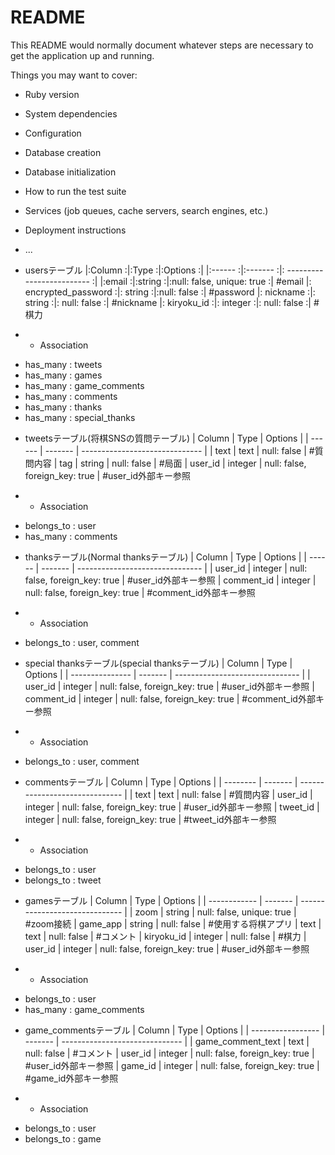 # README

This README would normally document whatever steps are necessary to get the
application up and running.

Things you may want to cover:

* Ruby version

* System dependencies

* Configuration

* Database creation

* Database initialization

* How to run the test suite

* Services (job queues, cache servers, search engines, etc.)

* Deployment instructions

* ...

<!-- usersテーブル -->

* usersテーブル
|:Column             :|:Type              :|:Options                    :|
|:------             :|:-------           :|: ------------------------- :| 
|:email              :|:string            :|:null: false, unique: true  :| #email
|: encrypted_password :|: string           :|:null: false                :| #password
|: nickname           :|: string           :|: null: false               :| #nickname
|: kiryoku_id         :|: integer          :|: null: false               :| #棋力

* * Association
- has_many : tweets
- has_many : games
- has_many : game_comments
- has_many : comments
- has_many : thanks
- has_many : special_thanks



<!-- tweetsテーブル -->

* tweetsテーブル(将棋SNSの質問テーブル)
| Column  | Type    | Options                        |
| ------  | ------- | ------------------------------ |
| text    | text    | null: false                    | #質問内容
| tag     | string  | null: false                    | #局面
| user_id | integer | null: false, foreign_key: true | #user_id外部キー参照

* * Association
- belongs_to : user
- has_many : comments

<!-- thanksテーブル -->

* thanksテーブル(Normal thanksテーブル)
| Column     | Type    | Options                         |
| ------     | ------- | ------------------------------- |
| user_id    | integer | null: false, foreign_key: true  | #user_id外部キー参照
| comment_id | integer | null: false, foreign_key: true  | #comment_id外部キー参照

* * Association
- belongs_to : user, comment


<!-- special thanksテーブル -->

*  special thanksテーブル(special thanksテーブル)
| Column          | Type    | Options                         |
| --------------- | ------- | ------------------------------- |
| user_id         | integer | null: false, foreign_key: true  | #user_id外部キー参照
| comment_id      | integer | null: false, foreign_key: true  | #comment_id外部キー参照

* * Association
- belongs_to : user, comment


<!-- commentsテーブル -->

* commentsテーブル
| Column   | Type    | Options                        |
| -------- | ------- | ------------------------------ |
| text     | text    | null: false                    | #質問内容
| user_id  | integer | null: false, foreign_key: true | #user_id外部キー参照
| tweet_id | integer | null: false, foreign_key: true | #tweet_id外部キー参照

* * Association
- belongs_to : user
- belongs_to : tweet


<!-- gamesテーブル -->

* gamesテーブル
| Column       | Type    | Options                        |
| ------------ | ------- | ------------------------------ | 
| zoom         | string  | null: false, unique: true      | #zoom接続
| game_app     | string  | null: false                    | #使用する将棋アプリ
| text         | text    | null: false                    | #コメント
| kiryoku_id   | integer | null: false                    | #棋力
| user_id      | integer | null: false, foreign_key: true | #user_id外部キー参照

* * Association
- belongs_to : user
- has_many : game_comments


<!-- game_commentsテーブル -->

* game_commentsテーブル
| Column            | Type    | Options                        |
| ----------------- | ------- | ------------------------------ | 
| game_comment_text | text    | null: false                    | #コメント
| user_id           | integer | null: false, foreign_key: true | #user_id外部キー参照
| game_id           | integer | null: false, foreign_key: true | #game_id外部キー参照

* * Association
- belongs_to : user
- belongs_to : game